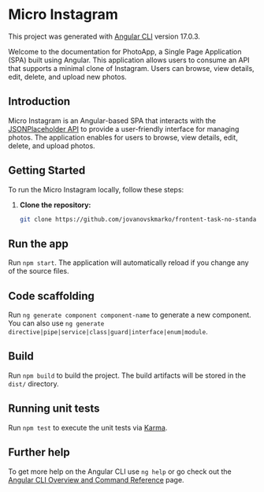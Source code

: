 # Micro Instagram

This project was generated with [Angular CLI](https://github.com/angular/angular-cli) version 17.0.3.

Welcome to the documentation for PhotoApp, a Single Page Application (SPA) built using Angular. This application allows users to consume an API that supports a minimal clone of Instagram. Users can browse, view details, edit, delete, and upload new photos.

## Introduction

Micro Instagram is an Angular-based SPA that interacts with the [JSONPlaceholder API](http://jsonplaceholder.typicode.com/) to provide a user-friendly interface for managing photos. The application enables for users to browse, view details, edit, delete, and upload photos.

## Getting Started

To run the Micro Instagram locally, follow these steps:

1. **Clone the repository:**

   ```bash
   git clone https://github.com/jovanovskmarko/frontent-task-no-standalone.git
   ```

## Run the app

Run `npm start`. The application will automatically reload if you change any of the source files.

## Code scaffolding

Run `ng generate component component-name` to generate a new component. You can also use `ng generate directive|pipe|service|class|guard|interface|enum|module`.

## Build

Run `npm build` to build the project. The build artifacts will be stored in the `dist/` directory.

## Running unit tests

Run `npm test` to execute the unit tests via [Karma](https://karma-runner.github.io).

## Further help

To get more help on the Angular CLI use `ng help` or go check out the [Angular CLI Overview and Command Reference](https://angular.io/cli) page.
